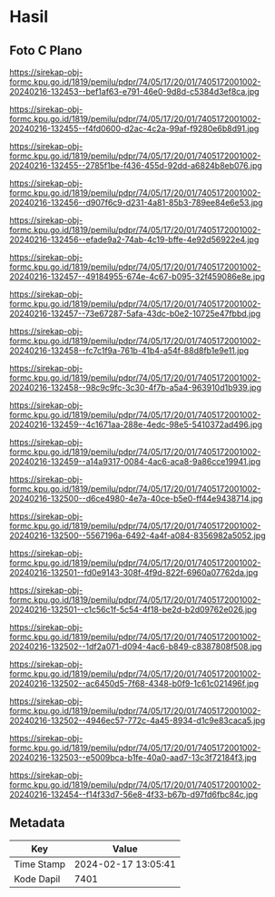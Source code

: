 # Hasil

## Foto C Plano

https://sirekap-obj-formc.kpu.go.id/1819/pemilu/pdpr/74/05/17/20/01/7405172001002-20240216-132453--bef1af63-e791-46e0-9d8d-c5384d3ef8ca.jpg

https://sirekap-obj-formc.kpu.go.id/1819/pemilu/pdpr/74/05/17/20/01/7405172001002-20240216-132455--f4fd0600-d2ac-4c2a-99af-f9280e6b8d91.jpg

https://sirekap-obj-formc.kpu.go.id/1819/pemilu/pdpr/74/05/17/20/01/7405172001002-20240216-132455--2785f1be-f436-455d-92dd-a6824b8eb076.jpg

https://sirekap-obj-formc.kpu.go.id/1819/pemilu/pdpr/74/05/17/20/01/7405172001002-20240216-132456--d907f6c9-d231-4a81-85b3-789ee84e6e53.jpg

https://sirekap-obj-formc.kpu.go.id/1819/pemilu/pdpr/74/05/17/20/01/7405172001002-20240216-132456--efade9a2-74ab-4c19-bffe-4e92d56922e4.jpg

https://sirekap-obj-formc.kpu.go.id/1819/pemilu/pdpr/74/05/17/20/01/7405172001002-20240216-132457--49184955-674e-4c67-b095-32f459086e8e.jpg

https://sirekap-obj-formc.kpu.go.id/1819/pemilu/pdpr/74/05/17/20/01/7405172001002-20240216-132457--73e67287-5afa-43dc-b0e2-10725e47fbbd.jpg

https://sirekap-obj-formc.kpu.go.id/1819/pemilu/pdpr/74/05/17/20/01/7405172001002-20240216-132458--fc7c1f9a-761b-41b4-a54f-88d8fb1e9e11.jpg

https://sirekap-obj-formc.kpu.go.id/1819/pemilu/pdpr/74/05/17/20/01/7405172001002-20240216-132458--98c9c9fc-3c30-4f7b-a5a4-963910d1b939.jpg

https://sirekap-obj-formc.kpu.go.id/1819/pemilu/pdpr/74/05/17/20/01/7405172001002-20240216-132459--4c1671aa-288e-4edc-98e5-5410372ad496.jpg

https://sirekap-obj-formc.kpu.go.id/1819/pemilu/pdpr/74/05/17/20/01/7405172001002-20240216-132459--a14a9317-0084-4ac6-aca8-9a86cce19941.jpg

https://sirekap-obj-formc.kpu.go.id/1819/pemilu/pdpr/74/05/17/20/01/7405172001002-20240216-132500--d6ce4980-4e7a-40ce-b5e0-ff44e9438714.jpg

https://sirekap-obj-formc.kpu.go.id/1819/pemilu/pdpr/74/05/17/20/01/7405172001002-20240216-132500--5567196a-6492-4a4f-a084-8356982a5052.jpg

https://sirekap-obj-formc.kpu.go.id/1819/pemilu/pdpr/74/05/17/20/01/7405172001002-20240216-132501--fd0e9143-308f-4f9d-822f-6960a07762da.jpg

https://sirekap-obj-formc.kpu.go.id/1819/pemilu/pdpr/74/05/17/20/01/7405172001002-20240216-132501--c1c56c1f-5c54-4f18-be2d-b2d09762e026.jpg

https://sirekap-obj-formc.kpu.go.id/1819/pemilu/pdpr/74/05/17/20/01/7405172001002-20240216-132502--1df2a071-d094-4ac6-b849-c8387808f508.jpg

https://sirekap-obj-formc.kpu.go.id/1819/pemilu/pdpr/74/05/17/20/01/7405172001002-20240216-132502--ac6450d5-7f68-4348-b0f9-1c61c021496f.jpg

https://sirekap-obj-formc.kpu.go.id/1819/pemilu/pdpr/74/05/17/20/01/7405172001002-20240216-132502--4946ec57-772c-4a45-8934-d1c9e83caca5.jpg

https://sirekap-obj-formc.kpu.go.id/1819/pemilu/pdpr/74/05/17/20/01/7405172001002-20240216-132503--e5009bca-b1fe-40a0-aad7-13c3f72184f3.jpg

https://sirekap-obj-formc.kpu.go.id/1819/pemilu/pdpr/74/05/17/20/01/7405172001002-20240216-132454--f14f33d7-56e8-4f33-b67b-d97fd6fbc84c.jpg


## Metadata

| Key        | Value               |
| ---------- | ------------------- |
| Time Stamp | 2024-02-17 13:05:41 |
| Kode Dapil | 7401                |



